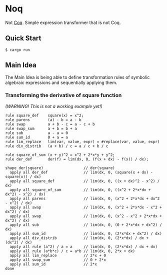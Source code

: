 # Noq

Not [Coq](https://coq.inria.fr/). Simple expression transformer that is not Coq.

## Quick Start

```console
$ cargo run
```

## Main Idea

The Main Idea is being able to define transformation rules of symbolic algebraic expressions and sequentially applying them.

### Transforming the derivative of square function

*(WARNING! This is not a working example yet!)*

```
rule square_def    square(x) = x^2;
rule parens        (a) - b = a - b
rule swap          a + b - c = a - c + b
rule swap_sum      a + b = b + a
rule sub           a - a = 0
rule sum_id        0 + a = a
rule lim_replace   lim(var, value, expr) = #replace(var, value, expr)
rule div_distrib   (a + b) / c = a / c + b / c

rule square_of_sum (x + y)^2 = x^2 + 2*x*y + y^2;
rule der_def       der(f) = lim(dx, 0, (f(x + dx) - f(x)) / dx);

shape der(square)                  // der(square)
  apply all der_def                // lim(dx, 0, (square(x + dx) - square(x)) / dx)
  apply all square_def             // lim(dx, 0, ((x + dx)^2 - x^2) / dx)
  apply all square_of_sum          // lim(dx, 0, ((x^2 + 2*x*dx + dx^2) - x^2) / dx)
  apply all parens                 // lim(dx, 0, (x^2 + 2*x*dx + dx^2 - x^2) / dx)
  apply all swap                   // lim(dx, 0, (x^2 + 2*x*dx - x^2 + dx^2) / dx)
  apply all swap                   // lim(dx, 0, (x^2 - x^2 + 2*x*dx + dx^2) / dx)
  apply all sub                    // lim(dx, 0, (0 + 2*x*dx + dx^2) / dx)
  apply all sum_id                 // lim(dx, 0, (2*x*dx + dx^2) / dx)
  apply all div_distrib            // lim(dx, 0, (2*x*dx) / dx + (dx^2) / dx)
  apply all rule (a^2) / a = a     // lim(dx, 0, (2*x*dx) / dx + dx)
  apply all rule (a*b*c) / c = a*b // lim(dx, 0, 2*x + dx)
  apply all lim_replace            // 2*x + 0
  apply all swap_sum               // 0 + 2*x
  apply all sum_id                 // 2*x
done
```
